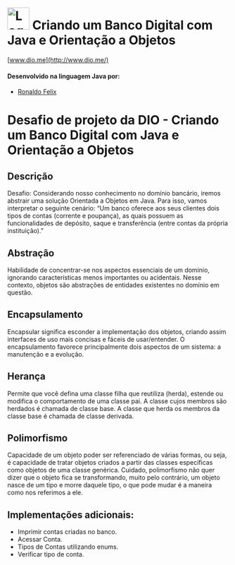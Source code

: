 

# <img src="https://camo.githubusercontent.com/316d4ca5177460a07b04523e9ddac3da23da7deed7dffaa37be8ef66f08bf95e/68747470733a2f2f6865726d65732e6469676974616c696e6e6f766174696f6e2e6f6e652f6173736574732f64696f6d652f6c6f676f2d6d696e696d697a65642e706e67" alt="Logo Minimized" width="50"/>  Criando um Banco Digital com Java e Orientação a Objetos

[www.dio.me](http://www.dio.me/)

#### Desenvolvido na linguagem Java por:

-   [Ronaldo Felix](https://github.com/ronaldofelix)

# Desafio de projeto da DIO - Criando um Banco Digital com Java e Orientação a Objetos

## Descrição

Desafio: Considerando nosso conhecimento no domínio bancário, iremos abstrair uma solução Orientada a Objetos em Java. Para isso, vamos interpretar o seguinte cenário: “Um banco oferece aos seus clientes dois tipos de contas (corrente e poupança), as quais possuem as funcionalidades de depósito, saque e transferência (entre contas da própria instituição).”

## Abstração

Habilidade de concentrar-se nos aspectos essenciais de um domínio, ignorando características menos importantes ou acidentais. Nesse contexto, objetos são abstrações de entidades existentes no domínio em questão.

## Encapsulamento

Encapsular significa esconder a implementação dos objetos, criando assim interfaces de uso mais concisas e fáceis de usar/entender. O encapsulamento favorece principalmente dois aspectos de um sistema: a manutenção e a evolução.

## Herança

Permite que você defina uma classe filha que reutiliza (herda), estende ou modifica o comportamento de uma classe pai. A classe cujos membros são herdados é chamada de classe base. A classe que herda os membros da classe base é chamada de classe derivada.

## Polimorfismo

Capacidade de um objeto poder ser referenciado de várias formas, ou seja, é capacidade de tratar objetos criados a partir das classes específicas como objetos de uma classe genérica. Cuidado, polimorfismo não quer dizer que o objeto fica se transformando, muito pelo contrário, um objeto nasce de um tipo e morre daquele tipo, o que pode mudar é a maneira como nos referimos a ele.

## Implementações adicionais:

- Imprimir contas criadas no banco.
- Acessar Conta.
- Tipos de Contas utilizando enums.
- Verificar tipo de conta.
